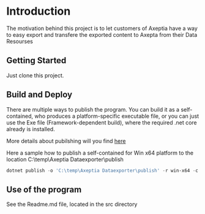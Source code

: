 # Introduction

The motivation behind this project is to let customers of Axeptia have a way to easy export and transfere the exported content to Axepta from their Data Resourses

## Getting Started

Just clone this project.

## Build and Deploy

There are multiple ways to publish the program. You can build it as a self-contained, who produces a platform-specific executable file, or you can just use the Exe file (Framework-dependent build), where the required .net core already is installed.

More details about pubilshing will you find [here](https://docs.microsoft.com/en-us/dotnet/core/deploying/)

Here a sample how to publish a self-contained for Win x64 platform to the location C:\temp\Axeptia Dataexporter\publish

```powershell
dotnet publish -o 'C:\temp\Axeptia Dataexporter\publish' -r win-x64 -c Release /p:PublishSingleFile=true /p:PublishTrimmed=true
```

## Use of the program

See the Readme.md file, located in the src directory